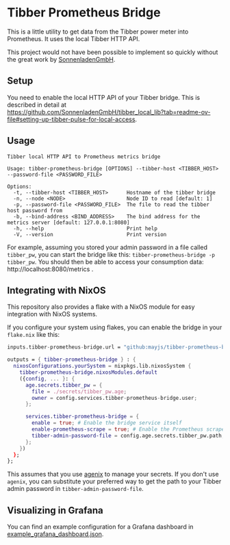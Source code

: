 # Tibber Prometheus Bridge

This is a little utility to get data from the Tibber power meter into Prometheus.
It uses the local Tibber HTTP API.

This project would not have been possible to implement so quickly without the great work by [SonnenladenGmbH](https://github.com/SonnenladenGmbH/tibber_local_lib).

## Setup

You need to enable the local HTTP API of your Tibber bridge.
This is described in detail at https://github.com/SonnenladenGmbH/tibber_local_lib?tab=readme-ov-file#setting-up-tibber-pulse-for-local-access.

## Usage

```
Tibber local HTTP API to Prometheus metrics bridge

Usage: tibber-prometheus-bridge [OPTIONS] --tibber-host <TIBBER_HOST> --password-file <PASSWORD_FILE>

Options:
  -t, --tibber-host <TIBBER_HOST>      Hostname of the tibber bridge
  -n, --node <NODE>                    Node ID to read [default: 1]
  -p, --password-file <PASSWORD_FILE>  The file to read the tibber host password from
  -b, --bind-address <BIND_ADDRESS>    The bind address for the metrics server [default: 127.0.0.1:8080]
  -h, --help                           Print help
  -V, --version                        Print version
```

For example, assuming you stored your admin password in a file called `tibber_pw`, you can start the bridge like this: `tibber-prometheus-bridge -p tibber_pw`.
You should then be able to access your consumption data: http://localhost:8080/metrics .

## Integrating with NixOS

This repository also provides a flake with a NixOS module for easy integration with NixOS systems.

If you configure your system using flakes, you can enable the bridge in your `flake.nix` like this:

```nix
inputs.tibber-prometheus-bridge.url = "github:mayjs/tibber-prometheus-bridge";

outputs = { tibber-prometheus-bridge } : {
  nixosConfigurations.yourSystem = nixpkgs.lib.nixosSystem {
    tibber-prometheus-bridge.nixosModules.default
    ({config, ... }: {
      age.secrets.tibber_pw = {
        file = ./secrets/tibber_pw.age;
        owner = config.services.tibber-prometheus-bridge.user;
      };

      services.tibber-prometheus-bridge = {
        enable = true; # Enable the bridge service itself
        enable-prometheus-scrape = true; # Enable the Prometheus scrape config to locally scrape the Prometheus data
        tibber-admin-password-file = config.age.secrets.tibber_pw.path;
      };
    })
  };
};
```

This assumes that you use [agenix](https://github.com/ryantm/agenix) to manage your secrets.
If you don't use `agenix`, you can substitute your preferred way to get the path to your Tibber admin password in `tibber-admin-password-file`.

## Visualizing in Grafana

You can find an example configuration for a Grafana dashboard in [example_grafana_dashboard.json](./example_grafana_dashboard.json).

